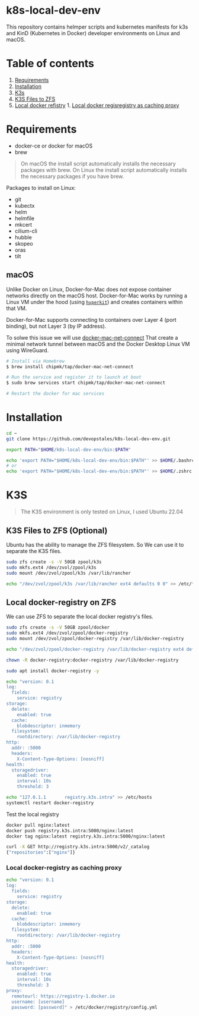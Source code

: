 # k8s-local-dev-env

This repository contains helmper scripts and kubernetes manifests for k3s and KinD (Kubernetes in Docker) developer environments on Linux and macOS.

# Table of contents

1. [Requirements](#Requirements)
2. [Installation](#installation)
3. [K3s](#k3s)
  1. [K3S Files to ZFS](#k3s-files-to-zfs-optional)
  2. [Local docker refistry](#local-docker-registry-on-zfs)
    1. [Local docker regisregistry as caching proxy](#local-docker-registry-as-caching-proxy)

# Requirements

* docker-ce or docker for macOS
* brew

> On macOS the install script automatically installs the necessary packages with brew.
> On Linux the install script automatically installs the necessary packages if you have brew.

Packages to install on Linux:

* git
* kubectx
* helm
* helmfile
* mkcert
* cilium-cli
* hubble
* skopeo
* oras
* tilt

## macOS

Unlike Docker on Linux, Docker-for-Mac does not expose container networks directly on the macOS host. Docker-for-Mac works by running a Linux VM under the hood (using [`hyperkit`](https://github.com/moby/hyperkit)) and creates containers within that VM.

Docker-for-Mac supports connecting to containers over Layer 4 (port binding), but not Layer 3 (by IP address).

To solwe this issue we will use [docker-mac-net-connect](https://github.com/chipmk/docker-mac-net-connect) That create a minimal network tunnel between macOS and the Docker Desktop Linux VM using WireGuard.

```bash
# Install via Homebrew
$ brew install chipmk/tap/docker-mac-net-connect

# Run the service and register it to launch at boot
$ sudo brew services start chipmk/tap/docker-mac-net-connect

# Restart the docker for mac services
```

# Installation

```bash
cd ~
git clone https://github.com/devopstales/k8s-local-dev-env.git

export PATH="$HOME/k8s-local-dev-env/bin:$PATH"

echo 'export PATH="$HOME/k8s-local-dev-env/bin:$PATH"' >> $HOME/.bashrc
# or
echo 'export PATH="$HOME/k8s-local-dev-env/bin:$PATH"' >> $HOME/.zshrc
```

# K3S

> The K3S environment is only tested on Linux, I used Ubuntu 22.04

## K3S Files to ZFS (Optional)

Ubuntu has the ability to manage the ZFS filesystem. So We can use it to separate the K3S files.

```bash
sudo zfs create -s -V 50GB zpool/k3s
sudo mkfs.ext4 /dev/zvol/zpool/k3s
sudo mount /dev/zvol/zpool/k3s /var/lib/rancher

echo "/dev/zvol/zpool/k3s /var/lib/rancher ext4 defaults 0 0" >> /etc/fstab
```

## Local docker-registry on ZFS

We can use ZFS to  separate the local docker registry's files.

```bash
sudo zfs create -s -V 50GB zpool/docker
sudo mkfs.ext4 /dev/zvol/zpool/docker-registry
sudo mount /dev/zvol/zpool/docker-registry /var/lib/docker-registry

echo "/dev/zvol/zpool/docker-registry /var/lib/docker-registry ext4 defaults,_netdev 0 0" >> /etc/fstab

chown -R docker-registry:docker-registry /var/lib/docker-registry

sudo apt install docker-registry -y
```

```bash
echo "version: 0.1
log:
  fields:
    service: registry
storage:
  delete:
    enabled: true
  cache:
    blobdescriptor: inmemory
  filesystem:
    rootdirectory: /var/lib/docker-registry
http:
  addr: :5000
  headers:
    X-Content-Type-Options: [nosniff]
health:
  storagedriver:
    enabled: true
    interval: 10s
    threshold: 3
```

```bash
echo "127.0.1.1       registry.k3s.intra" >> /etc/hosts
systemctl restart docker-registry
```

Test the local registry

```bash
docker pull nginx:latest
docker push registry.k3s.intra:5000/nginx:latest
docker tag nginx:latest registry.k3s.intra:5000/nginx:latest

curl -X GET http://registry.k3s.intra:5000/v2/_catalog
{"repositories":["nginx"]}
```

### Local docker-registry as caching proxy

```bash
echo "version: 0.1
log:
  fields:
    service: registry
storage:
  delete:
    enabled: true
  cache:
    blobdescriptor: inmemory
  filesystem:
    rootdirectory: /var/lib/docker-registry
http:
  addr: :5000
  headers:
    X-Content-Type-Options: [nosniff]
health:
  storagedriver:
    enabled: true
    interval: 10s
    threshold: 3
proxy:
  remoteurl: https://registry-1.docker.io
  username: [username]
  password: [password]" > /etc/docker/registry/config.yml
```
